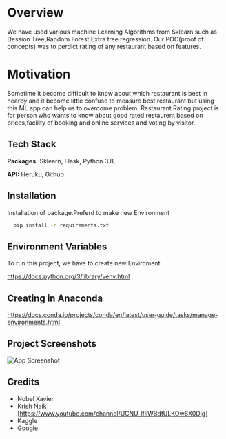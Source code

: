 
# Overview
We have used various machine Learning Algorithms from Sklearn such as Dession Tree,Random Forest,Extra tree regression.
Our POC(proof of concepts) was to perdict rating of any restaurant based on features.

# Motivation
Sometime it become difficult to know about which restaurant is best in nearby and it become little confuse to measure best restaurant but using this ML app can help us to overcome problem.
Restaurant Rating project is for person who wants to know about good rated restaurent based on prices,facility of booking and online services and voting by visitor.






## Tech Stack

**Packages:** Sklearn, Flask, Python 3.8, 

**API:** Heruku, Github

  
## Installation

Installation of package.Preferd to make new Environment

```bash
  pip install -r requirements.txt
```
    
## Environment Variables

To run this project, we have to create new Enviroment

https://docs.python.org/3/library/venv.html

  ## Creating in Anaconda
  https://docs.conda.io/projects/conda/en/latest/user-guide/tasks/manage-environments.html

 ## Project Screenshots

![App Screenshot](rating.gif) 


## Credits

- Nobel Xavier 
- Krish Naik [https://www.youtube.com/channel/UCNU_lfiiWBdtULKOw6X0Dig]
- Kaggle
- Google

  


  
